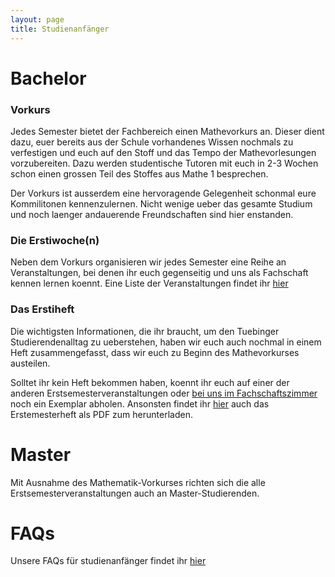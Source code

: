 ```yaml
---
layout: page
title: Studienanfänger
---
```


# Bachelor

### Vorkurs
Jedes Semester bietet der Fachbereich einen Mathevorkurs an. Dieser dient dazu,
euer bereits aus der Schule vorhandenes Wissen nochmals zu verfestigen und euch
auf den Stoff und das Tempo der Mathevorlesungen vorzubereiten. Dazu werden
studentische Tutoren mit euch in 2-3 Wochen schon einen grossen Teil des Stoffes
aus Mathe 1 besprechen.

Der Vorkurs ist ausserdem eine hervoragende Gelegenheit schonmal eure
Kommilitonen kennenzulernen. Nicht wenige ueber das gesamte Studium und noch
laenger andauerende Freundschaften sind hier enstanden.

### Die Erstiwoche(n)
Neben dem Vorkurs organisieren wir jedes Semester eine Reihe an Veranstaltungen,
bei denen ihr euch gegenseitig und uns als Fachschaft kennen lernen koennt. Eine
Liste der Veranstaltungen findet ihr [hier](https://cloud.fsi.uni-tuebingen.de/index.php/apps/calendar/p/e8wPTX4TBpCNpb7W/FSI)

### Das Erstiheft
Die wichtigsten Informationen, die ihr braucht, um den Tuebinger
Studierendenalltag zu ueberstehen, haben wir euch auch nochmal in einem Heft
zusammengefasst, dass wir euch zu Beginn des Mathevorkurses austeilen.

Solltet ihr kein Heft bekommen haben, koennt ihr euch auf einer der anderen
Erstsemesterveranstaltungen oder
[bei uns im Fachschaftszimmer](/ueber-uns/#das-fachschaftszimmer) noch ein
Exemplar abholen. Ansonsten findet ihr [hier]() auch das Erstemesterheft als PDF
zum herunterladen.

# Master

Mit Ausnahme des Mathematik-Vorkurses richten sich die alle
Erstsemesterveranstaltungen auch an Master-Studierenden.

# FAQs

Unsere FAQs für studienanfänger findet ihr [hier](infos/anfi-faq)